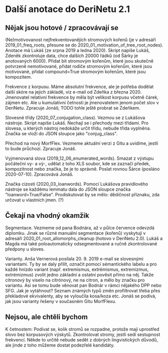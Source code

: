 Další anotace do DeriNetu 2.1
=============================

Nějak jsou hotové / zpracovávají se
-----------------

(Ne)motivovanost nejfrekventovanějích stromových kořenů (je v adresáři
2019_01_freq_roots, přesune se do 2020_01_motivation_of_tree_root_nodes).
Anotace má Lukáš (ze srpna 2019 a ledna 2020). Skript napíše Lukáš, Zdeněk
zkontroluje data, chce dalších 20000 řádků (od Šárky je anotovaných 6000).
Přidat bit stromovým kořenům, které jsou skutečně potvrzeně nemotivované,
přidat rodiče stromovým kořenům, které jsou motivované, přidat compound=True
stromovým kořenům, které jsou kompozitem.

Frekvence z korpusu. Máme absolutní frekvence, ale je potřeba dodělat další
skóre na jejich základě, viz e-mail od Zdeňka z března 2020.
Jmenovatel relativní frekvence by měla být velikost korpusu včetně čárek,
zájmen etc. Ale u kumulativní četnosti je jmenovatelem jenom počet slov
v DeriNetu. Zpracuje Jonáš; TODO tohle ještě probrat se Zdeňkem.

Slovesné třídy (2020_07_conjugation_class). Vezmou se z Lukášova
nástroje. Skript napíše Lukáš. Nechají se i přechody mezi třídami. Pro slovesa,
u kterých nástroj nedokáže určit třídu, nebude třída vyplněna.
Značka se vloží do JSON sloupce jako "conjug_class".

Přechod na nový MorfFlex. Vezmeme aktuální verzi z Gitu a uvidíme, jestli to
bude průchozí. Zpracuje Jonáš.

Vyjmenovaná slova (2019_12_06_enumerated_words). Smazat z výstupu počáteční
vy- a vý-, udělat z toho XLS soubor, kde se zaznačí předek, kompozitnost nebo
značka, že je to správně. Poslat rovnou Šárce (posláno 2020-07-10). Zpracovává
Jonáš.

Značka cizosti (2020_03_loanwords). Pomocí Lukášova pravidlového
nástroje se každému lemmatu dala do JSON sloupce značka "loanword=True/False".
Prodiskutovat by se mělo: dědičnost příznaku, zda určovat u vlastních jmen. (?)



Čekají na vhodný okamžik
------------------------

Segmentace. Vezmeme od pana Bodnára, až v půlce července odevzdá diplomku.
Jinak se různé manuální segmentace (kořenů) vyskytují v adresáři
2020_01_root_allomorphs_cleanup (hotovo v DeriNetu 2.0). Lukáš a Magda má také
poloautomaticky odsegmentované a ručně zkontrolované předpony u sloves.

Varianty. Anša Vernerová posílala 20. 9. 2019 e-mail se slovesnými variantami.
Ty by se daly přilít, označit pomocí sémantického labelu a pro každé hnízdo
variant (např. extremismus, extrémismus, extremizmus, extrémizmus) zvolit jedno
základní a ostatní pověsit přímo na něj. Takže citronový by viselo na citrónový,
ne na citron, a mělo by značku pro variantu.
Asi se tomu bude věnovat pan Bodnár v rámci nějakého DPP nebo SFG.
Jak je vytáhnout? Seznam známých typů změn profiltrovat třeba přes překladové
ekvivalenty, aby se vyloučila kosa/koza etc.
Jonáš se podívá, jak jsou varianty řešeny v současném Gitu MorfFlexu.



Nejsou, ale chtěli bychom
-------------------------

K četnostem: Podívat se, kolik stromů se rozpadne, protože mají uprostřed slovo
bez korpusových výskytů.
Zkontrolovat stromy, jestli sedí sestupnost frekvencí. Někde to určitě nebude
sedět z dobrých lingvistických důvodů, ale jinde z toho můžeme dostat podezřelé
kandidáty.
